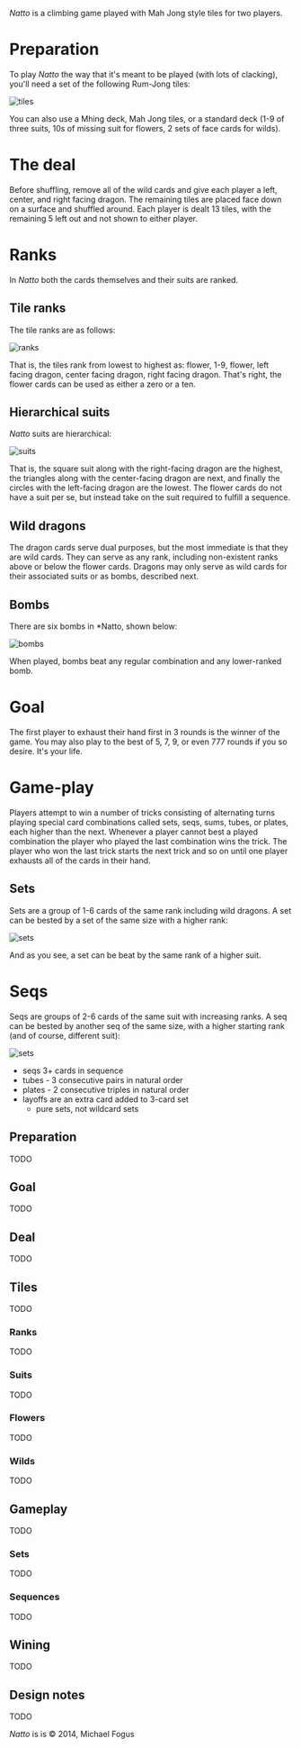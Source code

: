 *Natto* is a climbing game played with Mah Jong style tiles for two players.

Preparation
===========

To play *Natto* the way that it's meant to be played (with lots of clacking), you'll need a set of the following Rum-Jong tiles:

![tiles](https://raw.githubusercontent.com/fogus/spiel/master/kartenspiel/natto/graphics/all-tiles.png)

You can also use a Mhing deck, Mah Jong tiles, or a standard deck (1-9 of three suits, 10s of missing suit for flowers, 2 sets of face cards for wilds).

The deal
========

Before shuffling, remove all of the wild cards and give each player a left, center, and right facing dragon.  The remaining tiles are placed face down on a surface and shuffled around.  Each player is dealt 13 tiles, with the remaining 5 left out and not shown to either player.

Ranks
=====

In *Natto* both the cards themselves and their suits are ranked.

## Tile ranks

The tile ranks are as follows:

![ranks](https://raw.githubusercontent.com/fogus/spiel/master/kartenspiel/natto/graphics/ranks.png)

That is, the tiles rank from lowest to highest as: flower, 1-9, flower, left facing dragon, center facing dragon, right facing dragon. That's right, the flower cards can be used as either a zero or a ten.

## Hierarchical suits

*Natto* suits are hierarchical:

![suits](https://raw.githubusercontent.com/fogus/spiel/master/kartenspiel/natto/graphics/ranked-suits.png)

That is, the square suit along with the right-facing dragon are the highest, the triangles along with the center-facing dragon are next, and finally the circles with the left-facing dragon are the lowest.  The flower cards do not have a suit per se, but instead take on the suit required to fulfill a sequence.

## Wild dragons

The dragon cards serve dual purposes, but the most immediate is that they are wild cards.  They can serve as any rank, including non-existent ranks above or below the flower cards.  Dragons may only serve as wild cards for their associated suits or as bombs, described next.

## Bombs

There are six bombs in *Natto, shown below:

![bombs](https://raw.githubusercontent.com/fogus/spiel/master/kartenspiel/natto/graphics/bombs.png)

When played, bombs beat any regular combination and any lower-ranked bomb.

Goal
====

The first player to exhaust their hand first in 3 rounds is the winner of the game.  You may also play to the best of 5, 7, 9, or even 777 rounds if you so desire.  It's your life.

Game-play
=========

Players attempt to win a number of tricks consisting of alternating turns playing special card combinations called sets, seqs, sums, tubes, or plates, each higher than the next.  Whenever a player cannot best a played combination the player who played the last combination wins the trick.  The player who won the last trick starts the next trick and so on until one player exhausts all of the cards in their hand.

## Sets

Sets are a group of 1-6 cards of the same rank including wild dragons.  A set can be bested by a set of the same size with a higher rank:

![sets](https://raw.githubusercontent.com/fogus/spiel/master/kartenspiel/natto/graphics/sets.png)

And as you see, a set can be beat by the same rank of a higher suit.

# Seqs

Seqs are groups of 2-6 cards of the same suit with increasing ranks.  A seq can be bested by another seq of the same size, with a higher starting rank (and of course, different suit):

![sets](https://raw.githubusercontent.com/fogus/spiel/master/kartenspiel/natto/graphics/seq1.png)

 * seqs 3+ cards in sequence
 * tubes - 3 consecutive pairs in natural order
 * plates - 2 consecutive triples in natural order
 * layoffs are an extra card added to 3-card set
   - pure sets, not wildcard sets
 
 

Preparation
-----------

TODO


Goal
----

TODO


Deal
----

TODO


Tiles
-----

TODO

### Ranks

TODO

### Suits

TODO

### Flowers

TODO

### Wilds

TODO

Gameplay
--------

TODO

### Sets

TODO

### Sequences

TODO

Wining
------

TODO

Design notes
------------

TODO

*Natto* is is © 2014, Michael Fogus

